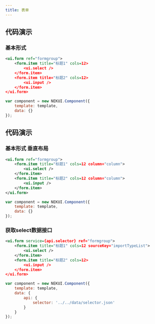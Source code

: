 ```yaml
---
title: 表单
---
```


## 代码演示

### 基本形式

<!-- demo_start -->
<div class="m-example"></div>

```xml
<ui.form ref="formgroup">
    <form.item title="标题1" cols=12>
        <ui.select />
    </form.item>
    <form.item title="标题2" cols=12>
        <ui.input />
    </form.item>
</ui.form>
```

```javascript
var component = new NEKUI.Component({
    template: template,
    data: {}
});
```
<!-- demo_end -->

## 代码演示

### 基本形式 垂直布局

<!-- demo_start -->
<div class="m-example"></div>

```xml
<ui.form ref="formgroup">
    <form.item title="标题1" cols=12 column="column">
        <ui.select />
    </form.item>
    <form.item title="标题2" cols=12 column="column">
        <ui.input />
    </form.item>
</ui.form>
```

```javascript
var component = new NEKUI.Component({
    template: template,
    data: {}
});
```
<!-- demo_end --> 

### 获取select数据接口

<!-- demo_start -->
<div class="m-example"></div>

```xml
<ui.form service={api.selector} ref="formgroup">
    <form.item title="标题1" cols=12 sourceKey="importTypeList">
        <ui.select />
    </form.item>
    <form.item title="标题2" cols=12>
        <ui.input />
    </form.item>
</ui.form>
```

```javascript
var component = new NEKUI.Component({
    template: template,
    data: {
        api: {
            selector: '../../data/selector.json'
        }
    }
});
```
<!-- demo_end -->
